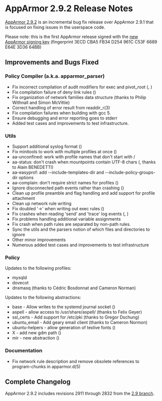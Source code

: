 AppArmor 2.9.2 Release Notes
============================

[AppArmor 2.9.2](https://launchpad.net/apparmor/+milestone/2.9.2)
is an incremental bug fix release over AppArmor 2.9.1 that is focused
on fixing issues in the userspace code.

Please note: this is the first AppArmor
release signed with the [new AppArmor signing
key](https://lists.ubuntu.com/archives/apparmor/2015-April/007757.html)
(fingerprint 3ECD CBA5 FB34 D254 961C C53F 6689 E64E 3D36 64BB)

Improvements and Bugs Fixed
---------------------------

### Policy Compiler (a.k.a. apparmor\_parser)

-   Fix incorrect compilation of audit modifiers for exec and pivot\_root (, )
-   Fix compilation failure of deny link rules ()
-   Fix organization of network families data structure (thanks to Philip Withnall and Simon McVittie)
-   Correct handling of error result from readdir\_r(3)
-   Fix compilation failures when building with gcc 5.
-   Ensure debugging and error reporting goes to stderr
-   Added test cases and improvements to test infrastructure.

### Utils

-   Support additional syslog format ()
-   Fix minitools to work with multiple profiles at once ()
-   aa-unconfined: work with profile names that don't start with /
-   aa-status: don't crash when mountpoints contain UTF-8 chars (, thanks to Alain BENEDETTI)
-   aa-easyprof: add --include-templates-dir and --include-policy-groups-dir options
-   aa-complain: don't require strict names for profiles ()
-   Ignore disconnected path events rather than crashing ()
-   Clean up profile preamble and flag handling and add support for profile attachment
-   Clean up network rule writing
-   Fix doubled '-&gt;' when writing out exec rules ()
-   Fix crashes when reading 'send' and 'trace' log events (, )
-   Fix problems handling additional variable assignments
-   Fix crash when path rules are separated by non-path rules.
-   Sync the utils and the parsers notion of which files and directories to ignore
-   Other minor improvements
-   Numerous added test cases and improvements to test infrastructure

### Policy

Updates to the following profiles:

-   mysqld
-   dovecot
-   dnsmasq (thanks to Cédric Bosdonnat and Cameron Norman)

Updates to the following abstractions:

-   base - Allow writes to the systemd journal socket ()
-   aspell - allow access to /usr/share/aspell/ (thanks to Felix Geyer)
-   ssl\_certs - Add support for /etc/pki (thanks to Gregor Dschung)
-   ubuntu\_email - Add geary email client (thanks to Cameron Normon)
-   ubuntu-helpers - allow generation of texlive fonts ()
-   X - add new gdm path ()
-   mir - new abstraction ()

### Documentation

-   Fix network rule description and remove obsolete references to
    program-chunks in apparmor.d(5)

Complete Changelog
------------------

AppArmor 2.9.2 includes revisions 2911 through 2832 from the [2.9
branch](http://bazaar.launchpad.net/~apparmor-dev/apparmor/2.9/changes/2911?start_revid=2832).
